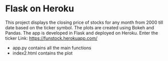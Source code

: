 # Flask on Heroku

This project displays the closing price of stocks for any month from 2000 till date based on the ticker symbol.
The plots are created using Bokeh and Pandas.
The app is developed in Flask and deployed on Heroku.
Enter the ticker
Link: https://funstock.herokuapp.com/

- app.py contains all the main functions
- index2.html contains the plot
